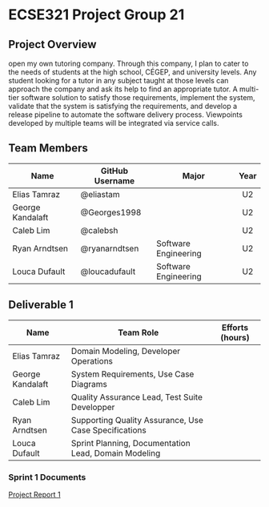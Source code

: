 # ECSE321 Project Group 21

## Project Overview

open  my  own  tutoring  company. Through this company, I plan to cater to the needs of students at the high school, CÉGEP, and university levels. Any student looking for a tutor in any subject taught at those levels can approach the company and ask its help to find an appropriate tutor.
A multi-tier software solution to satisfy  those requirements, implement the system, validate that the system is satisfying the requirements, and develop a release pipeline to automate the software delivery process. Viewpoints developed by multiple teams will be integrated via service calls.

## Team Members

| Name  | GitHub Username | Major | Year |
| ----- | --------------- | ----- | :--: |
| Elias Tamraz  | @eliastam  |  | U2 |
| George Kandalaft | @Georges1998 | | U2  |
| Caleb Lim | @calebsh |  | U2 |
| Ryan Arndtsen | @ryanarndtsen | Software Engineering | U2 |
| Louca Dufault | @loucadufault | Software Engineering | U2 |

## Deliverable 1

| Name  | Team Role  | Efforts (hours) |
| ----- | ---------- | :-------------: |
| Elias Tamraz | Domain Modeling, Developer Operations |  |
| George Kandalaft | System Requirements, Use Case Diagrams|
| Caleb Lim | Quality Assurance Lead, Test Suite Developper  |  |
| Ryan Arndtsen | Supporting Quality Assurance, Use Case Specifications |
| Louca Dufault | Sprint Planning, Documentation Lead, Domain Modeling |

### Sprint 1 Documents

[Project Report 1](https://github.com/McGill-ECSE321-Fall2019/project-group-21/wiki/Project-Report-1)
